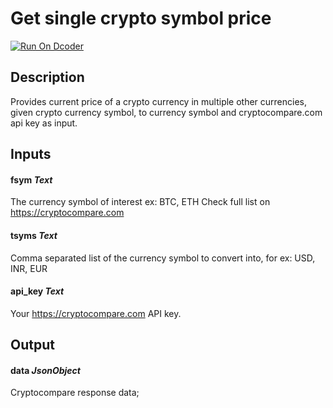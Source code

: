 # Get single crypto symbol price
[![Run On Dcoder](https://static-content.dcoder.tech/dcoder-assets/run-on-dcoder.svg)](https://code.dcoder.tech/feed/project/6154b9cfee9d4c0cfb6401fa)

## Description
Provides current price of a crypto currency in multiple other currencies, given crypto currency symbol, to currency symbol and cryptocompare.com api key as input.

## Inputs
#### **fsym**  *Text*
The currency symbol of interest ex: BTC, ETH
Check full list on https://cryptocompare.com
#### **tsyms**  *Text*
Comma separated list of the currency symbol to convert into, for ex: USD, INR, EUR
#### **api_key**  *Text*
Your https://cryptocompare.com API key.

## Output
#### **data**  *JsonObject*
Cryptocompare response data;


